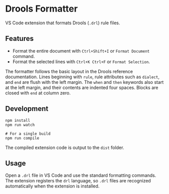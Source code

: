 # Drools Formatter

VS Code extension that formats Drools (`.drl`) rule files.

## Features

- Format the entire document with `Ctrl+Shift+I` or `Format Document` command.
- Format the selected lines with `Ctrl+K Ctrl+F` or `Format Selection`.

The formatter follows the basic layout in the Drools reference documentation. Lines
beginning with `rule`, rule attributes such as `dialect`, and `end` are flush
with the left margin. The `when` and `then` keywords also start at the left
margin, and their contents are indented four spaces. Blocks are closed with
`end` at column zero.

## Development

```
npm install
npm run watch

# For a single build
npm run compile
```

The compiled extension code is output to the `dist` folder.

## Usage

Open a `.drl` file in VS Code and use the standard formatting commands.
The extension registers the `drl` language, so `.drl` files are recognized automatically when the extension is installed.
